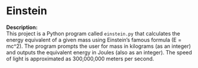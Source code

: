 # Einstein

**Description:**  
This project is a Python program called `einstein.py` that calculates the energy equivalent of a given mass using Einstein’s famous formula \(E = mc^2\). The program prompts the user for mass in kilograms (as an integer) and outputs the equivalent energy in Joules (also as an integer). The speed of light is approximated as 300,000,000 meters per second.
